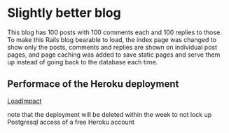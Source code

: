 # Slightly better blog

This blog has 100 posts with 100 comments each and 100 replies to those. To make this Rails blog bearable to load, the index page was changed to show only the posts, comments and replies are shown on individual post pages, and page caching was added to save static pages and serve them up instead of going back to the database each time.

## Performace of the Heroku deployment

[LoadImpact](http://loadimpact.com/test/view/1599385)

note that the deployment will be deleted within the week to not lock up Postgresql access of a free Heroku account

